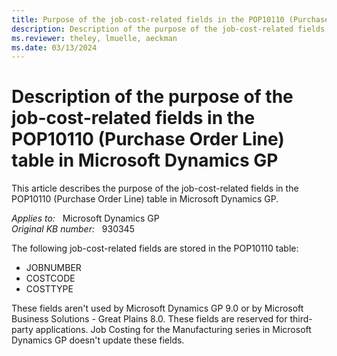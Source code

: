 ```yaml
---
title: Purpose of the job-cost-related fields in the POP10110 (Purchase Order Line) table in Microsoft Dynamics GP
description: Description of the purpose of the job-cost-related fields in the POP10110 (Purchase Order Line) table in Microsoft Dynamics GP.
ms.reviewer: theley, lmuelle, aeckman
ms.date: 03/13/2024
---
```

# Description of the purpose of the job-cost-related fields in the POP10110 (Purchase Order Line) table in Microsoft Dynamics GP

This article describes the purpose of the job-cost-related fields in the POP10110 (Purchase Order Line) table in Microsoft Dynamics GP.

_Applies to:_ &nbsp; Microsoft Dynamics GP  
_Original KB number:_ &nbsp; 930345

The following job-cost-related fields are stored in the POP10110 table:

- JOBNUMBER
- COSTCODE
- COSTTYPE

These fields aren't used by Microsoft Dynamics GP 9.0 or by Microsoft Business Solutions - Great Plains 8.0. These fields are reserved for third-party applications. Job Costing for the Manufacturing series in Microsoft Dynamics GP doesn't update these fields.

